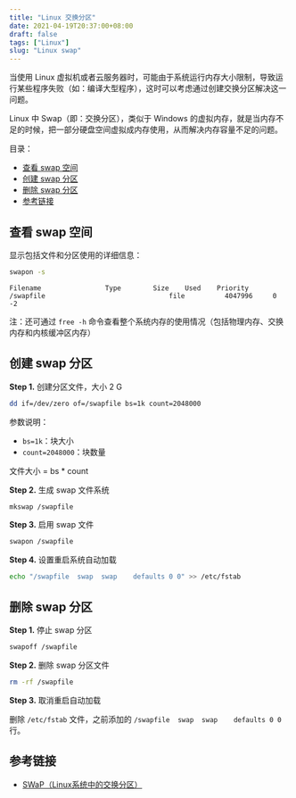 ```yaml
---
title: "Linux 交换分区"
date: 2021-04-19T20:37:00+08:00
draft: false
tags: ["Linux"]
slug: "Linux swap"
---
```


当使用 Linux 虚拟机或者云服务器时，可能由于系统运行内存大小限制，导致运行某些程序失败（如：编译大型程序），这时可以考虑通过创建交换分区解决这一问题。

Linux 中 Swap（即：交换分区），类似于 Windows 的虚拟内存，就是当内存不足的时候，把一部分硬盘空间虚拟成内存使用，从而解决内存容量不足的问题。

目录：

- [查看 swap 空间](#查看-swap-空间)
- [创建 swap 分区](#创建-swap-分区)
- [删除 swap 分区](#删除-swap-分区)
- [参考链接](#参考链接)

## 查看 swap 空间

显示包括文件和分区使用的详细信息：

```bash
swapon -s
```

```
Filename				Type		Size	Used	Priority
/swapfile                              	file	      4047996	  0	  -2
```

注：还可通过 `free -h` 命令查看整个系统内存的使用情况（包括物理内存、交换内存和内核缓冲区内存）

## 创建 swap 分区

**Step 1.** 创建分区文件，大小 2 G

```bash
dd if=/dev/zero of=/swapfile bs=1k count=2048000
```

参数说明：

* `bs=1k`：块大小
* `count=2048000`：块数量

文件大小 = bs * count

**Step 2.** 生成 swap 文件系统

```bash
mkswap /swapfile
```

**Step 3.** 启用 swap 文件

```bash
swapon /swapfile
```

**Step 4.** 设置重启系统自动加载

```bash
echo "/swapfile  swap  swap    defaults 0 0" >> /etc/fstab
```

## 删除 swap 分区

**Step 1.** 停止 swap 分区

```bash
swapoff /swapfile
```

**Step 2.** 删除 swap 分区文件

```bash
rm -rf /swapfile
```

**Step 3.** 取消重启自动加载

删除 `/etc/fstab` 文件，之前添加的 `/swapfile  swap  swap    defaults 0 0` 行。

## 参考链接

* [SWaP（Linux系统中的交换分区）](https://baike.baidu.com/item/Swap/2666174)
